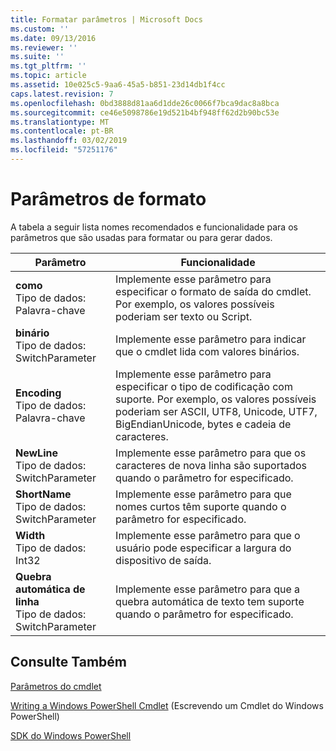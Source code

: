 ```yaml
---
title: Formatar parâmetros | Microsoft Docs
ms.custom: ''
ms.date: 09/13/2016
ms.reviewer: ''
ms.suite: ''
ms.tgt_pltfrm: ''
ms.topic: article
ms.assetid: 10e025c5-9aa6-45a5-b851-23d14db1f4cc
caps.latest.revision: 7
ms.openlocfilehash: 0bd3888d81aa6d1dde26c0066f7bca9dac8a8bca
ms.sourcegitcommit: ce46e5098786e19d521b4bf948ff62d2b90bc53e
ms.translationtype: MT
ms.contentlocale: pt-BR
ms.lasthandoff: 03/02/2019
ms.locfileid: "57251176"
---
```

# <a name="format-parameters"></a>Parâmetros de formato

A tabela a seguir lista nomes recomendados e funcionalidade para os parâmetros que são usadas para formatar ou para gerar dados.

|Parâmetro|Funcionalidade|
|---|---|
|**como**<br>Tipo de dados: Palavra-chave|Implemente esse parâmetro para especificar o formato de saída do cmdlet. Por exemplo, os valores possíveis poderiam ser texto ou Script.|
|**binário**<br>Tipo de dados: SwitchParameter|Implemente esse parâmetro para indicar que o cmdlet lida com valores binários.|
|**Encoding**<br>Tipo de dados: Palavra-chave|Implemente esse parâmetro para especificar o tipo de codificação com suporte. Por exemplo, os valores possíveis poderiam ser ASCII, UTF8, Unicode, UTF7, BigEndianUnicode, bytes e cadeia de caracteres.|
|**NewLine**<br>Tipo de dados: SwitchParameter|Implemente esse parâmetro para que os caracteres de nova linha são suportados quando o parâmetro for especificado.|
|**ShortName**<br>Tipo de dados: SwitchParameter|Implemente esse parâmetro para que nomes curtos têm suporte quando o parâmetro for especificado.|
|**Width**<br>Tipo de dados: Int32|Implemente esse parâmetro para que o usuário pode especificar a largura do dispositivo de saída.|
|**Quebra automática de linha**<br>Tipo de dados: SwitchParameter|Implemente esse parâmetro para que a quebra automática de texto tem suporte quando o parâmetro for especificado.|
## <a name="see-also"></a>Consulte Também

[Parâmetros do cmdlet](./cmdlet-parameters.md)

[Writing a Windows PowerShell Cmdlet](./writing-a-windows-powershell-cmdlet.md) (Escrevendo um Cmdlet do Windows PowerShell)

[SDK do Windows PowerShell](../windows-powershell-reference.md)
